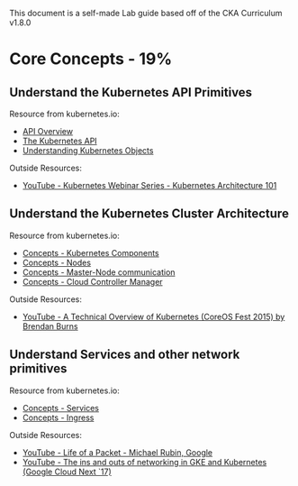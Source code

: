 This document is a self-made Lab guide based off of the CKA Curriculum v1.8.0

# Core Concepts - 19%

## Understand the Kubernetes API Primitives
Resource from kubernetes.io:
- [API Overview](https://v1-9.docs.kubernetes.io/docs/reference/generated/kubernetes-api/v1.9/)
- [The Kubernetes API](https://kubernetes.io/docs/concepts/overview/kubernetes-api/)
- [Understanding Kubernetes Objects](https://kubernetes.io/docs/concepts/overview/working-with-objects/kubernetes-objects/)

Outside Resources:
- [YouTube - Kubernetes Webinar Series - Kubernetes Architecture 101](https://www.youtube.com/watch?v=zeS6OyDoy78)

## Understand the Kubernetes Cluster Architecture
Resource from kubernetes.io:
- [Concepts - Kubernetes Components](https://kubernetes.io/docs/concepts/overview/components/)
- [Concepts - Nodes](https://kubernetes.io/docs/concepts/architecture/nodes/)
- [Concepts - Master-Node communication](https://kubernetes.io/docs/concepts/architecture/master-node-communication/)
- [Concepts - Cloud Controller Manager](https://kubernetes.io/docs/concepts/architecture/cloud-controller/)

Outside Resources:
- [YouTube - A Technical Overview of Kubernetes (CoreOS Fest 2015) by Brendan Burns](https://www.youtube.com/watch?v=WwBdNXt6wO4)

## Understand Services and other network primitives
Resource from kubernetes.io:
- [Concepts - Services](https://kubernetes.io/docs/concepts/services-networking/service/)
- [Concepts - Ingress](https://kubernetes.io/docs/concepts/services-networking/ingress/)

Outside Resources:
- [YouTube - Life of a Packet - Michael Rubin, Google](https://www.youtube.com/watch?v=0Omvgd7Hg1I)
- [YouTube - The ins and outs of networking in GKE and Kubernetes (Google Cloud Next `17)](https://www.youtube.com/watch?v=y2bhV81MfKQ)


